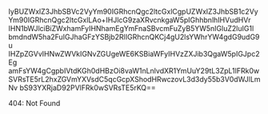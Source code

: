 IyBUZWxlZ3JhbSBVc2VyYm90IGRhcnQgc2ltcGxlCgpUZWxlZ3JhbSB1c2Vy
Ym90IGRhcnQgc2ltcGxlLAo+IHJlcG9zaXRvcnkgaW5pIGhhbnlhIHVudHVr
IHN1bWJlciBiZWxhamFyIHNhamEgYmFnaSBvcmFuZyB5YW5nIGluZ2luIG1l
bmdndW5ha2FuIGJhaGFzYSBjb2RlIGRhcnQKCj4gU2lsYWhrYW4gdG9udG9u
IHZpZGVvIHNwZWVkIGNvZGUgeWE6KSBiaWFyIHVzZXJib3QgaW5pIGJpc2Eg
amFsYW4gCgpbIVtdKGh0dHBzOi8vaW1nLnlvdXR1YmUuY29tL3ZpL1lFRk0w
SVRsTE5rL2hxZGVmYXVsdC5qcGcpXShodHRwczovL3d3dy55b3V0dWJlLmNv
bS93YXRjaD92PVlFRk0wSVRsTE5rKQ==

<!-- START GLOBAL CORPORATION -->
404: Not Found
<!-- END GLOBAL CORPORATION -->